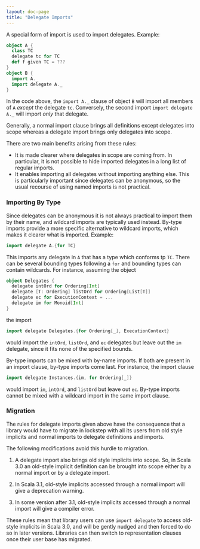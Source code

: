 ```yaml
---
layout: doc-page
title: "Delegate Imports"
---
```


A special form of import is used to import delegates. Example:
```scala
object A {
  class TC
  delegate tc for TC
  def f given TC = ???
}
object B {
  import A._
  import delegate A._
}
```
In the code above, the `import A._` clause of object `B` will import all members
of `A` _except_ the delegate `tc`. Conversely, the second import `import delegate A._` will import _only_ that delegate.

Generally, a normal import clause brings all definitions except delegates into scope whereas a delegate import brings only delegates into scope.

There are two main benefits arising from these rules:

 - It is made clearer where delegates in scope are coming from.
   In particular, it is not possible to hide imported delegates in a long list of regular imports.
 - It enables importing all delegates
   without importing anything else. This is particularly important since delegates
   can be anonymous, so the usual recourse of using named imports is not
   practical.

### Importing By Type

Since delegates can be anonymous it is not always practical to import them by their name, and wildcard imports are typically used instead. By-type imports provide a more specific alternative to wildcard imports, which makes it clearer what is imported. Example:

```scala
import delegate A.{for TC}
```
This imports any delegate in `A` that has a type which conforms tp `TC`. There can be several bounding types following a `for` and bounding types can contain wildcards.
For instance, assuming the object
```scala
object Delegates {
  delegate intOrd for Ordering[Int]
  delegate [T: Ordering] listOrd for Ordering[List[T]]
  delegate ec for ExecutionContext = ...
  delegate im for Monoid[Int]
}
```
the import
```scala
import delegate Delegates.{for Ordering[_], ExecutionContext}
```
would import the `intOrd`, `listOrd`, and `ec` delegates but leave out the `im` delegate, since it fits none of the specified bounds.

By-type imports can be mixed with by-name imports. If both are present in an import clause, by-type imports come last. For instance, the import clause
```scala
import delegate Instances.{im, for Ordering[_]}
```
would import `im`, `intOrd`, and `listOrd` but leave out `ec`. By-type imports cannot be mixed with a wildcard import in the same import clause.

### Migration

The rules for delegate imports given above have the consequence that a library
would have to migrate in lockstep with all its users from old style implicits and
normal imports to delegate definitions and imports.

The following modifications avoid this hurdle to migration.

 1. A delegate import also brings old style implicits into scope. So, in Scala 3.0
    an old-style implicit definition can be brought into scope either by a normal import or by a delegate import.

 2. In Scala 3.1, old-style implicits accessed through a normal import
    will give a deprecation warning.

 3. In some version after 3.1, old-style implicits accessed through a normal import
    will give a compiler error.

These rules mean that library users can use `import delegate` to access old-style implicits in Scala 3.0,
and will be gently nudged and then forced to do so in later versions. Libraries can then switch to
representation clauses once their user base has migrated.
